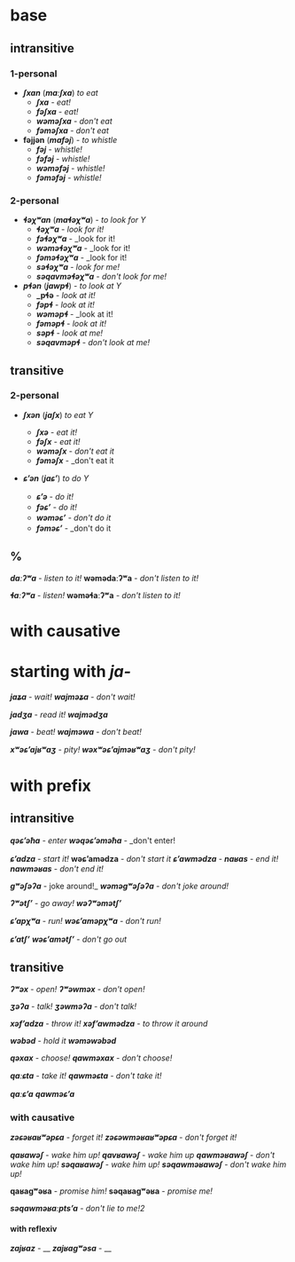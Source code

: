 

# base
## intransitive
### 1-personal
- **_ʃxan_** (**_maːʃxa_**) _to eat_
	- **_ʃxa_** - _eat!_
	- **_fəʃxa_** - _eat!_
	- **_wəməʃxa_** - _don't eat_
	- **_fəməʃxa_** - _don't eat_
- **fəjjən** (**_mafəj_**) - _to whistle_
	- **_fəj_** - _whistle!_
	- **_fəfəj_** - _whistle!_
	- **_wəməfəj_** - _whistle!_
	- **_fəməfəj_** - _whistle!_
### 2-personal
- **_ɬəχʷan_** (**_maɬəχʷa_**) - _to look for Y_
	- **_ɬəχʷa_** - _look for it!_
	- **_fəɬəχʷa_** - _look for it!
	- **_wəməɬəχʷa_** - _look for it!
	- **_fəməɬəχʷa_** - _look for it!
	- **_səɬəχʷa_** - _look for me!_
	- **_səqavməɬəχʷa_** - _don't look for me!_
- **_pɬən_** (**_jawpɬ_**) - _to look at Y_
	- **_pɬə** - _look at it!_
	- **_fəpɬ_** - _look at it!_
	- **_wəməpɬ_** - _look at it!
	- **_fəməpɬ_** - _look at it!_
	- **_səpɬ_** - _look at me!_
	- **_səqavməpɬ_** - _don't look at me!_
## transitive
### 2-personal
- **_ʃxən_** (**_jaʃx_**) _to eat Y_
	- **_ʃxə_** - _eat it!_
	- **_fəʃx_** - _eat it!_
	- **_wəməʃx_** - _don't eat it_
	- **_fəməʃx_** - _don't eat it

- **_ɕʼən_** (**_jaɕʼ_**) _to do Y_
	- **_ɕʼə_** - _do it!_
	- **_fəɕʼ_** - _do it!_
	- **_wəməɕʼ_** - _don't do it_
	- **_fəməɕʼ_** - _don't do it

## %







**_daːʔʷa_** - _listen to it!_
**wəmədaːʔʷa** - _don't listen to it!_

**_ɬaːʔʷa_** - _listen!_
**wəməɬaːʔʷa** - _don't listen to it!_

# with causative

# starting with **_ja-_**
**_jaʑa_** - _wait!_
**_wajməʑa_** - _don't wait!_

**_jadʒa_** - _read it!_
**_wajmədʒa_**

**_jawa_** - _beat!_
**_wajməwa_** - _don't beat!_



**_xʷəɕʼajʁʷaʒ_** - _pity!_
**_wəxʷəɕʼajməʁʷaʒ_** - _don't pity!_

# with prefix

## intransitive

**_qəɕʼəħa_** - _enter_
**_wəqəɕʼəməħa_** - _don't enter!




**_ɕʼadza_** - _start it!_
**wəɕʼamədza** - _don't start it_
**_ɕʼawmədza_** - 
**_naʁas_** - _end it!_
**_nawməʁas_** - _don't end it!_


**_gʷəʃəʔa_** - joke around!_
**_wəməgʷəʃəʔa_** - _don't joke around!_

**_ʔʷətʃʼ_** - _go away!_
**_wəʔʷəmətʃʼ_**

**_ɕʼapχʷa_** - _run!_
**_wəɕʼaməpχʷa_** - _don't run!_

**_ɕʼatʃʼ_**
**_wəɕʼamətʃʼ_** - _don't go out_


## transitive
**_ʔʷəx_** - _open!_
**_ʔʷəwməx_** - _don't open!_

**_ʒəʔa_** - _talk!_
**_ʒəwməʔa_** - _don't talk!_

**_xəfʼadza_** - _throw it!_
**_xəfʼawmədza_** - _to throw it around_

**_wəbəd_** - _hold it_
**_wəməwəbəd_**

**_qəxax_** - _choose!_
**_qawməxax_** - _don't choose!_

**_qaːɕta_** - _take it!_
**_qawməɕta_** - _don't take it!_

**_qaːɕʼa_**
**_qawməɕʼa_** 


### with causative
**_zəɕəʁaʁʷəpɕa_** - _forget it!_
**_zəɕəwməʁaʁʷəpɕa_** - _don't forget it!_

**_qaʁawəʃ_** - _wake him up!_
**_qavʁawəʃ_** - _wake him up_
**_qawməʁawəʃ_** - _don't wake him up!_
**_səqaʁawəʃ_** - _wake him up!_
**_səqawməʁawəʃ_** - _don't wake him up!_

**qaʁagʷəʁa** - _promise him!_
**səqaʁagʷəʁa** - _promise me!_

**_səqawməʁaːptsʼa_** - _don't lie to me!2_
#### with reflexiv
**_zajʁaz_** - __
**_zajʁagʷəsa_** - __